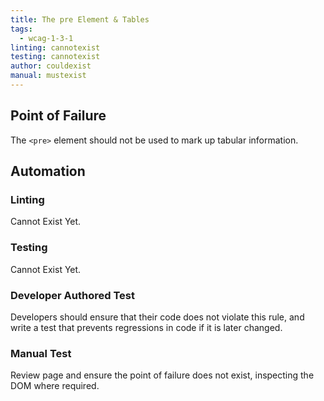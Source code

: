 ```yaml
---
title: The pre Element & Tables
tags: 
  - wcag-1-3-1
linting: cannotexist
testing: cannotexist
author: couldexist
manual: mustexist
---
```


## Point of Failure
The `<pre>` element should not be used to mark up tabular information.

## Automation

### Linting
Cannot Exist Yet.

### Testing
Cannot Exist Yet.

### Developer Authored Test
Developers should ensure that their code does not violate this rule, and write a test that prevents regressions in code if it is later changed.

### Manual Test
Review page and ensure the point of failure does not exist, inspecting the DOM where required.